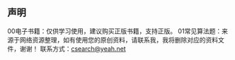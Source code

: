 声明
-------------------
00电子书籍：仅供学习使用，建议购买正版书籍，支持正版。
01常见算法题：来源于网络资源整理，如有使用您的原创资料，请联系我，我将删除对应的资料文件，谢谢！
联系方式：csearch@yeah.net
